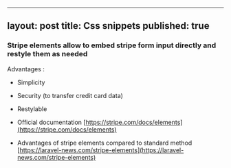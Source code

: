 
---
layout: post
title: Css snippets
published: true
---

### Stripe elements allow to embed stripe form input directly and restyle them as needed  

Advantages : 

* Simplicity 
* Security (to transfer credit card data)
* Restylable


* Official documentation [https://stripe.com/docs/elements](https://stripe.com/docs/elements)
* Advantages of stripe elements compared to standard method [https://laravel-news.com/stripe-elements](https://laravel-news.com/stripe-elements)
